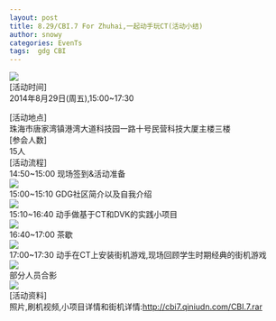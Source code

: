 ```yaml
---
layout: post
title: 8.29/CBI.7 For Zhuhai,一起动手玩CT(活动小结)
author: snowy
categories: EvenTs
tags:  gdg CBI
---
```

![](https://lh3.googleusercontent.com/h667kJU5IcezgPX8I19QCZ4xuOIzBu4xHmK7Oj5VGrYJ212n5hG9WwAJctHuVUCElL3BDJqO9Xdg88X1mEIrNe6cumtqUJC0atLeipVaX_yZZ8cNcRRsaf5YNdzSDprRqw)<br>
[活动时间]<br>
2014年8月29日(周五),15:00~17:30<br>

<!--more-->

[活动地点]<br>
珠海市唐家湾镇港湾大道科技园一路十号民营科技大厦主楼三楼<br>
[参会人数]<br>
15人<br>
[活动流程]<br>
14:50~15:00  现场签到&活动准备<br>
![](https://lh6.googleusercontent.com/6s75_10Db4talZEumw0ze4Z-7WjDiJlTc7bfaE754TSd9cflD3QoG066vFT2yBbCEYk_iKTwuWIXtVAiReimwpqkTx2rgtsxTPVxGTeWECZOCU6jTa629XotBVZQlljR8Q)<br>
15:00~15:10  GDG社区简介以及自我介绍<br>
![](https://lh4.googleusercontent.com/q1NWjn2R04Yz16IbW1f1Co1rW03ByVpCOZt8nl2FfGGf6tlNuN9lzlhhR8M0Kfaumt_AmR4CJEA7195n4Iw1m-hTx3MJPJ3ZwLThK4OPYX6a1sPBYY6h9b2hsi0cMnGAhw)<br>
15:10~16:40  动手做基于CT和DVK的实践小项目<br>
![](https://lh5.googleusercontent.com/8enh7pzBGq3SXk1RkgY8f6X1fT2Ox2a3SBfVRVUzp_t3md7I2J561qdUgTXZZa3jUHHgAAXL4JeksWEkrSQ93GKP3ZjwMAHKnEcGJ5kSmNB7bWmxPwvHcI3GV4qSSY4HJg)<br>
16:40~17:00  茶歇<br>
![](https://lh6.googleusercontent.com/tE0Uystp03ZdhFJ5tBHPCslgvwb4rLvYrq21EXp7VsKII3eFBNJTU-2XeXGxNs_ssAt5TkbkFG4T7nm6eUmy9nGJKvJ1TyubAx_e0ttl3QqOt5RlcT5XjdwbwWzXYscnUQ)<br>
17:00~17:30  动手在CT上安装街机游戏,现场回顾学生时期经典的街机游戏<br>
![](https://lh4.googleusercontent.com/ZzRXj8zHU51e1mjDqVUN9oOmpfATgxBwle9tlBgDIFWOCqpmmIxPnkMbQFdGar5_KsP8rLia32XhEyKryf1b3BEpeVMLlLivghTF4UjrRXPUgHv_vs_KS1ChfGlnNTKNFQ)<br>
部分人员合影<br>
![](https://lh4.googleusercontent.com/1RVFNE0lNjQ6vowWw91OTYLHw8IZWJSsCsB8WbhTfAyEoDcq8EH3753dylx_h7gON9drXc1yb5h8Ps9XsPRN10fyUd5jlrer6zB7B18hsx-nFM_SRHytymM0nfrSYqYnbg)<br>
[活动资料]<br>
照片,刷机视频,小项目详情和街机详情:http://cbi7.qiniudn.com/CBI.7.rar<br>
